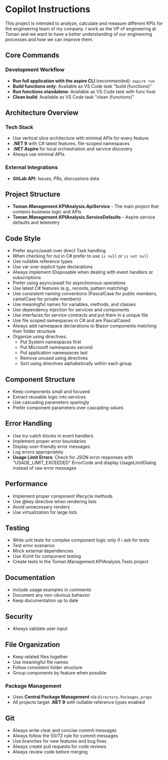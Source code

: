 # Copilot Instructions

This project is intended to analyze, calculate and measure different KPIs for the engineering team of my company. I work as the VP of engineering at Toman and we want to have a better understanding of our engineering processes and how we can improve them.

## Core Commands

### Development Workflow
- **Run full application with the aspire CLI** (recommended): `aspire run`
- **Build functions only**: Available as VS Code task "build (functions)"
- **Run functions standalone**: Available as VS Code task with func host
- **Clean build**: Available as VS Code task "clean (functions)"

## Architecture Overview

### Tech Stack
- Use vertical slice architecture with minimal APIs for every feature.
- **.NET 9** with C# latest features, file-scoped namespaces
- **.NET Aspire** for local orchestration and service discovery
- Always use minimal APIs.


### External Integrations
- **GitLab API**: Issues, PRs, discussions data

## Project Structure
- **Toman.Management.KPIAnalysis.ApiService** - The main project that contains business logic and APIs
- **Toman.Management.KPIAnalysis.ServiceDefaults** - Aspire service defaults and telemetry

## Code Style
- Prefer async/await over direct Task handling
- When checking for nul in C# prefer to use `is null` or `is not null`
- Use nullable reference types
- Use var over explicit type declarations 
- Always implement IDisposable when dealing with event handlers or subscriptions
- Prefer using async/await for asynchronous operations
- Use latest C# features (e.g., records, pattern matching)
- Use consistent naming conventions (PascalCase for public members, camelCase for private members)
- Use meaningful names for variables, methods, and classes
- Use dependency injection for services and components
- Use interfaces for service contracts and put them in a unique file
- Use file scoped namespaces in C# and are PascalCased
- Always add namespace declarations to Blazor components matching their folder structure
- Organize using directives:
  - Put System namespaces first
  - Put Microsoft namespaces second
  - Put application namespaces last
  - Remove unused using directives
  - Sort using directives alphabetically within each group

## Component Structure
- Keep components small and focused
- Extract reusable logic into services
- Use cascading parameters sparingly
- Prefer component parameters over cascading values

## Error Handling
- Use try-catch blocks in event handlers
- Implement proper error boundaries
- Display user-friendly error messages
- Log errors appropriately
- **Usage Limit Errors**: Check for JSON error responses with "USAGE_LIMIT_EXCEEDED" ErrorCode and display UsageLimitDialog instead of raw error messages

## Performance
- Implement proper component lifecycle methods
- Use @key directive when rendering lists
- Avoid unnecessary renders
- Use virtualization for large lists

## Testing
- Write unit tests for complex component logic only if i ask for tests
- Test error scenarios
- Mock external dependencies
- Use XUnit for component testing
- Create tests in the Toman.Management.KPIAnalysis.Tests project

## Documentation
- Include usage examples in comments
- Document any non-obvious behavior
- Keep documentation up to date

## Security
- Always validate user input

## File Organization
- Keep related files together
- Use meaningful file names
- Follow consistent folder structure
- Group components by feature when possible

### Package Management
- Uses **Central Package Management** via `Directory.Packages.props`
- All projects target **.NET 9** with nullable reference types enabled

## Git
- Always write clear and concise commit messages
- Always follow the 50/72 rule for commit messages
- Use branches for new features and bug fixes
- Always create pull requests for code reviews
- Always review code before merging
